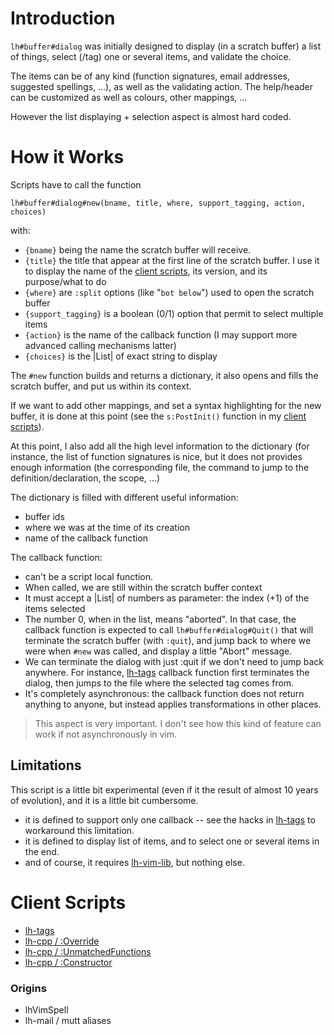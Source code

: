 # Introduction #

` lh#buffer#dialog ` was initially designed to display (in a scratch buffer) a list of things, select (/tag) one or several items, and validate the choice.

The items can be of any kind (function signatures, email addresses, suggested spellings, ...), as well as the validating action.  The help/header can be customized as well as colours, other mappings, ...

However the list displaying + selection aspect is almost hard coded.


# How it Works #

Scripts have to call the function
```
lh#buffer#dialog#new(bname, title, where, support_tagging, action, choices)
```
with:
  * ` {bname} ` being the name the scratch buffer will receive.
  * ` {title} ` the title that appear at the first line of the scratch buffer. I use it to display the name of the [client scripts](Dialog#Client_Scripts.md), its version, and its purpose/what to do
  * ` {where} ` are ` :split ` options (like "` bot below `") used to open the scratch buffer
  * ` {support_tagging} ` is a boolean (0/1) option that permit to select multiple items
  * ` {action} ` is the name of the callback function (I may support more advanced calling mechanisms latter)
  * ` {choices} ` is the |List| of exact string to display

The ` #new ` function builds and returns a dictionary, it also opens and fills the scratch buffer, and put us within its context.

If we want to add other mappings, and set a syntax highlighting for the new buffer, it is done at this point (see the ` s:PostInit() ` function in my [client scripts](Dialog#Client_Scripts.md)).

At this point, I also add all the high level information to the dictionary (for instance, the list of function signatures is nice, but it does not provides enough information (the corresponding file, the command to jump to the definition/declaration, the scope, ...)

The dictionary is filled with different useful information:
  * buffer ids
  * where we was at the time of its creation
  * name of the callback function


The callback function:
  * can't be a script local function.
  * When called, we are still within the scratch buffer context
  * It must accept a |List| of numbers as parameter: the index (+1) of the items selected
  * The number 0, when in the list, means "aborted". In that case, the callback function is expected to call ` lh#buffer#dialog#Quit() ` that will terminate the scratch buffer (with ` :quit `), and jump back to where we were when ` #new ` was called, and display a little "Abort"  message.
  * We can terminate the dialog with just :quit if we don't need to jump back anywhere. For instance, [lh-tags](lhTags.md) callback function first terminates the dialog, then jumps to the file where the selected tag comes from.
  * It's completely asynchronous: the callback function does not return anything to anyone, but instead applies transformations in other places.
> This aspect is very important. I don't see how this kind of feature can work if not asynchronously in vim.


## Limitations ##
This script is a little bit experimental (even if it the result of almost 10 years of evolution), and it is a little bit cumbersome.
  * it is defined to support only one callback -- see the hacks in [lh-tags](lhTags.md) to workaround this limitation.
  * it is defined to display list of items, and to select one or several items in the end.
  * and of course, it requires [lh-vim-lib](lhVimLib.md), but nothing else.

# Client Scripts #
  * [lh-tags](lhTags.md)
  * [lh-cpp / :Override](lhCpp.md)
  * [lh-cpp / :UnmatchedFunctions](lhCpp.md)
  * [lh-cpp / :Constructor](lhCpp.md)

### Origins ###
  * lhVimSpell
  * lh-mail / mutt aliases